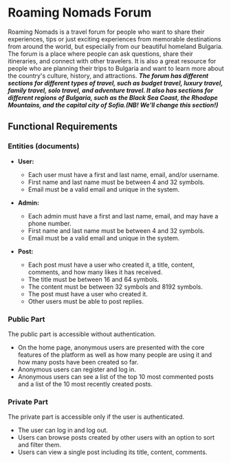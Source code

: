 # Roaming Nomads Forum

Roaming Nomads is a travel forum for people who want to share their experiences, tips or just exciting experiences from memorable destinations from around the world, but especially from our beautiful homeland Bulgaria. 
The forum is a place where people can ask questions, share their itineraries, and connect with other travelers. It is also a great resource for people who are planning their trips to Bulgaria and want to learn more about the country's culture, history, and attractions. ***The forum has different sections for different types of travel, such as budget travel, luxury travel, family travel, solo travel, and adventure travel. It also has sections for different regions of Bulgaria, such as the Black Sea Coast, the Rhodope Mountains, and the capital city of Sofia.(NB! We'll change this section!)***


## Functional Requirements

### Entities (documents)

- **User:**
  - Each user must have a first and last name, email, and/or username.
  - First name and last name must be between 4 and 32 symbols.
  - Email must be a valid email and unique in the system.

- **Admin:**
  - Each admin must have a first and last name, email, and may have a phone number.
  - First name and last name must be between 4 and 32 symbols.
  - Email must be a valid email and unique in the system.

- **Post:**
  - Each post must have a user who created it, a title, content, comments, and how many likes it has received.
  - The title must be between 16 and 64 symbols.
  - The content must be between 32 symbols and 8192 symbols.
  - The post must have a user who created it.
  - Other users must be able to post replies.

### Public Part

The public part is accessible without authentication.

- On the home page, anonymous users are presented with the core features of the platform as well as how many people are using it and how many posts have been created so far.
- Anonymous users can register and log in.
- Anonymous users can see a list of the top 10 most commented posts and a list of the 10 most recently created posts.

### Private Part

The private part is accessible only if the user is authenticated.

- The user can log in and log out.
- Users can browse posts created by other users with an option to sort and filter them.
- Users can view a single post including its title, content, comments.


